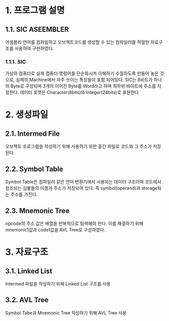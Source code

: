 # 1. 프로그램 설명
## 1.1. SIC ASEEMBLER
어셈블리 언어를 컴파일하고 오브젝트코드를 생성할 수 있는 컴파일러를 적절한 자료구조를 사용하여 구현하였다.

### 1.1.1. SIC
가상의 컴퓨터로 실제 컴퓨터 명령어를 단순화시켜 이해하기 수월하도록 만들어 놓은 것으로, 실제의 Machine에서 자주 쓰이는 특징들이 포함 되어있다.
SIC는 8비트가 하나의 Byte로 구성되며 3개의 이어진 Byte를 Word라고 하며 최하위 바이트에 주소를 지정한다. 데이터 포맷은 Character(8bits)와 Integer(24bits)로 표현한다

# 2. 생성파일
## 2.1. Intermed File
오브젝트 프로그램을 작성하기 위해 사용하기 위한 중간 파일로 코드와 그 주소가 저장된다.

## 2.2. Symbol Table
Symbol Table은 컴파일러 같은 언어 변환기에서 사용되는 데이터 구조이며 코드에서 참조되는 심볼들의 이름과 주소가 저장되어 있다. 즉 symbol(operand)과 storage되는 주소를 가진다. 

## 2.3. Mnemonic Tree
opcode의 주소 값은 배열을 반복적으로 탐색해야 한다. 이를 해결하기 위해 mnemonic1값과 code1값을 AVL Tree로 구성하였다.

# 3. 자료구조
## 3.1. Linked List
Intermed 파일을 작성하기 위해 Linked List 구조를 사용

## 3.2. AVL Tree
Symbol Tabe과 Mnemonic Tree 작성하기 위해 AVL Tree 사용




